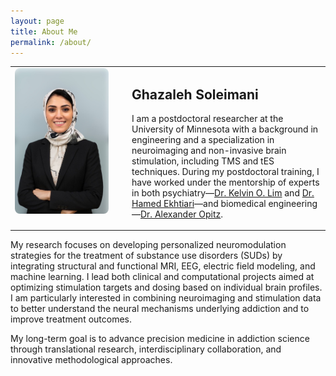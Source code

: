 ```yaml
---
layout: page
title: About Me
permalink: /about/
---
```


<table>
  <tr>
    <td style="width: 160px; vertical-align: top;">
      <img src="IMG_7622.jpeg" alt="Ghazaleh Soleimani" style="width: 150px; border-radius: 8px;"/>
    </td>
    <td style="padding-left: 20px;">
      <h2>Ghazaleh Soleimani</h2>
      <p>
        I am a postdoctoral researcher at the University of Minnesota with a background in engineering and a specialization in neuroimaging and non-invasive brain stimulation, including TMS and tES techniques. During my postdoctoral training, I have worked under the mentorship of experts in both psychiatry—<a href="https://www.neuroscience.umn.edu/people/kelvin-o-lim-md">Dr. Kelvin O. Lim</a> and <a href="https://www.laureateinstitute.org/hamed-ekhtiari.html">Dr. Hamed Ekhtiari</a>—and biomedical engineering—<a href="https://cse.umn.edu/bme/alexander-opitz">Dr. Alexander Opitz</a>.
      </p>
    </td>
  </tr>
</table>

<p>
My research focuses on developing personalized neuromodulation strategies for the treatment of substance use disorders (SUDs) by integrating structural and functional MRI, EEG, electric field modeling, and machine learning. I lead both clinical and computational projects aimed at optimizing stimulation targets and dosing based on individual brain profiles. I am particularly interested in combining neuroimaging and stimulation data to better understand the neural mechanisms underlying addiction and to improve treatment outcomes.
</p>

<p>
My long-term goal is to advance precision medicine in addiction science through translational research, interdisciplinary collaboration, and innovative methodological approaches.
</p>

